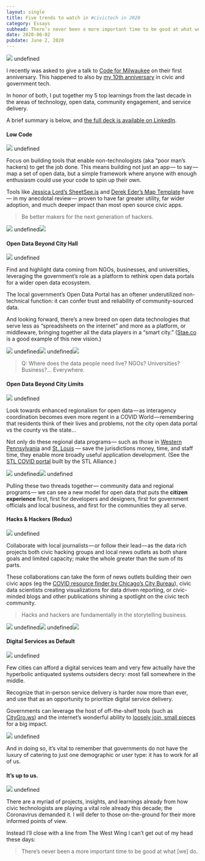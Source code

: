 ```yaml
---
layout: single
title: Five trends to watch in #civictech in 2020
category: Essays
subhead: There’s never been a more important time to be good at what we do
date: 2020-06-02
pubdate: June 2, 2020
---
```


![](/img/1____TI__8yaflBfo2bwXpmz2og__2x.jpeg)
undefined

I recently was asked to give a talk to [Code for Milwaukee](https://codeformilwaukee.org/) on their first anniversary. This happened to also by [my 10th anniversary](https://stlresponse.org/) in civic and government tech.

In honor of both, I put together my 5 top learnings from the last decade in the areas of technology, open data, community engagement, and service delivery.

A brief summary is below, and [the full deck is available on LinkedIn](https://www.linkedin.com/posts/abhinemani_5-trends-for-civictech-govtech-in-the-activity-6673753214921293824-S8j8).

#### Low Code

![](/img/1__6c7ZEKoi__RD232ZN3__VF4A__2x.jpeg)
undefined

Focus on building tools that enable non-technologists (aka “poor man’s hackers) to get the job done. This means building not just an app — to say — map a set of open data, but a simple framework where anyone with enough enthusiasm could use your code to spin up their own.

Tools like [Jessica Lord’s SheetSee.js](http://jlord.us/sheetsee.js/) and [Derek Eder’s Map Template](https://derekeder.com/searchable_map_template/) have — in my anecdotal review — proven to have far greater utility, far wider adoption, and much deeper impact than most open source civic apps.

> Be better makers for the next generation of hackers.

![](/img/1__igbzq77GSQPufSSPRy0BNQ__2x.jpeg)
undefined![](/img/1__Zc51tqa7Wc7uKfF36d9euw__2x.jpeg)

#### Open Data Beyond City Hall

![](/img/1__wCDfySfo5NBJ7kn8vdfFzg__2x.jpeg)
undefined

Find and highlight data coming from NGOs, businesses, and universities, leveraging the government’s role as a platform to rethink open data portals for a wider open data ecosystem.

The local government’s Open Data Portal has an oftener underutilized non-technical function: it can confer trust and reliability of community-sourced data.

And looking forward, there’s a new breed on open data technologies that serve less as “spreadsheets on the internet” and more as a platform, or middleware, bringing together all the data players in a “smart city.” ([Stae.co](https://stae.co/) is a good example of this new vision.)

![](/img/1__WY__K2XHGq3HuLIazYrs70Q__2x.jpeg)
undefined![](/img/1__vaPgqIRJRqcvJ4MuDwhnyA__2x.jpeg)
undefined![](/img/1__McZCXnqnYAhYlT1D2qk__xw__2x.jpeg)

> Q: Where does the data people need live? NGOs? Universities? Business?… Everywhere.

#### Open Data Beyond City Limits

![](/img/1__zXc5RWHAbVvXPUYFEh__r7A__2x.jpeg)
undefined

Look towards enhanced regionalism for open data — as interagency coordination becomes even more regent in a COVID World — remembering that residents think of their lives and problems, not the city open data portal vs the county vs the state…

Not only do these regional data programs — such as those in [Western Pennsylvania](http://www.wprdc.org/) and [St. Louis](https://stldata.org/) — save the jurisdictions money, time, and staff time, they enable more broadly useful application development. (See the [STL COVID portal](https://stlresponse.org/) built by the STL Alliance.)

![](/img/1__Aq__rYlWZOL7Gi__lm__U2dqg__2x.jpeg)
undefined![](/img/1__n1jAQCqsEdGeBDwMgP9Bkg__2x.jpeg)
undefined

Pulling these two threads together — community data and regional programs — we can see a new model for open data that puts the **citizen experience** first, first for developers and designers, first for government officials and local business, and first for the communities they all serve.

#### Hacks & Hackers (Redux)

![](/img/1__QhQIyQ5THxQDokvC87dERA__2x.jpeg)
undefined

Collaborate with local journalists — or follow their lead — as the data rich projects both civic hacking groups and local news outlets as both share goals and limited capacity; make the whole greater than the sum of its parts.

These collaborations can take the form of news outlets building their own civic apps (eg the [COVID resource finder by Chicago’s City Bureau](https://covid.citybureau.org/)), civic data scientists creating visualizations for data driven reporting, or civic-minded blogs and other publications shining a spotlight on the civic tech community.

> Hacks and hackers are fundamentally in the storytelling business.

![](/img/1__0KtCkOwKGZobWHncYtq9KQ__2x.jpeg)
undefined![](/img/1__1s8qiP__vKSbAg__qIGudSJA__2x.jpeg)
undefined![](/img/1__UBljWTClAYNO__rvksdWSow__2x.jpeg)

#### Digital Services as Default

![](/img/1__Ni85MmU0tND99rCMEWlklw__2x.jpeg)
undefined

Few cities can afford a digital services team and very few actually have the hyperbolic antiquated systems outsiders decry: most fall somewhere in the middle.

Recognize that in-person service delivery is harder now more than ever, and use that as an opportunity to prioritize digital service delivery.

Governments can leverage the host of off-the-shelf tools (such as [CityGro.ws](https://citygro.ws)) and the internet’s wonderful ability to [loosely join, small pieces](https://medium.comsmall-city-pieces-loosely-joined-5202fb5a93e3) for a big impact.

![](/img/1__BB__KBtgJ__8mTvq__9k3__QAQ__2x.jpeg)
undefined

And in doing so, it’s vital to remember that governments do not have the luxury of catering to just one demographic or user type: it has to work for all of us.

#### It’s up to us.

![](/img/1__zBMRkZ03ZAumGEuoYqnw0Q__2x.jpeg)
undefined

There are a myriad of projects, insights, and learnings already from how civic technologists are playing a vital role already this decade; the Coronavirus demanded it. I will defer to those on-the-ground for their more informed points of view.

Instead I’ll close with a line from The West Wing I can’t get out of my head these days:

> There’s never been a more important time to be good at what \[we\] do.
